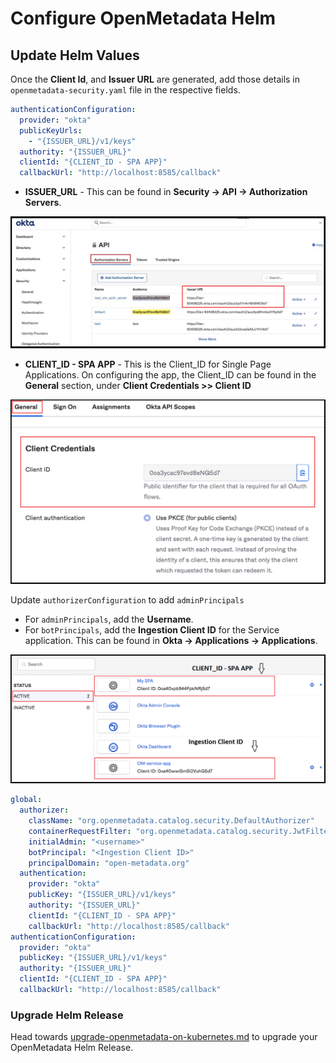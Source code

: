 # Configure OpenMetadata Helm

## Update Helm Values

Once the **Client Id**, and **Issuer URL** are generated, add those details in `openmetadata-security.yaml` file in the respective fields.

```yaml
authenticationConfiguration:
  provider: "okta"
  publicKeyUrls:
    - "{ISSUER_URL}/v1/keys"
  authority: "{ISSUER_URL}"
  clientId: "{CLIENT_ID - SPA APP}"
  callbackUrl: "http://localhost:8585/callback"
```

* **ISSUER\_URL** - This can be found in **Security -> API -> Authorization Servers**.

![](<../../../../docs/.gitbook/assets/image (31) (1).png>)

* **CLIENT\_ID - SPA APP** - This is the Client\_ID for Single Page Applications. On configuring the app, the Client\_ID can be found in the **General** section, under **Client Credentials >> Client ID**

![](<../../../../docs/.gitbook/assets/image (60).png>)

Update `authorizerConfiguration` to add `adminPrincipals`

* For `adminPrincipals`, add the **Username**.
* For `botPrincipals`, add the **Ingestion Client ID** for the Service application. This can be found in **Okta -> Applications -> Applications**.

![](<../../../../docs/.gitbook/assets/image (35).png>)

```yaml
global:
  authorizer:
    className: "org.openmetadata.catalog.security.DefaultAuthorizer"
    containerRequestFilter: "org.openmetadata.catalog.security.JwtFilter"
    initialAdmin: "<username>"
    botPrincipal: "<Ingestion Client ID>"
    principalDomain: "open-metadata.org"
  authentication:
    provider: "okta"
    publicKey: "{ISSUER_URL}/v1/keys"
    authority: "{ISSUER_URL}"
    clientId: "{CLIENT_ID - SPA APP}"
    callbackUrl: "http://localhost:8585/callback"
authenticationConfiguration:
  provider: "okta"
  publicKey: "{ISSUER_URL}/v1/keys"
  authority: "{ISSUER_URL}"
  clientId: "{CLIENT_ID - SPA APP}"
  callbackUrl: "http://localhost:8585/callback"
```

### Upgrade Helm Release

Head towards [upgrade-openmetadata-on-kubernetes.md](../../../../upgrade/upgrade-on-kubernetes/upgrade-openmetadata-on-kubernetes.md "mention") to upgrade your OpenMetadata Helm Release.
